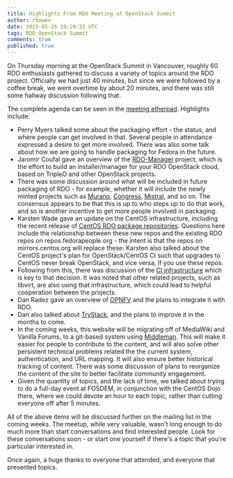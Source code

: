 ```yaml
---
title: Highlights From RDO Meeting at OpenStack Summit
author: rbowen
date: 2015-05-26 19:29:33 UTC
tags: RDO OpenStack Summit
comments: true
published: true
---
```


On Thursday morning at the OpenStack Summit in Vancouver, roughly 60 RDO enthusiasts gathered to discuss a variety of topics around the RDO project. Officially we had just 40 minutes, but since we were followed by a coffee break, we went overtime by about 20 minutes, and there was still some hallway discussion following that.

The complete agenda can be seen in the [meeting etherpad](https://etherpad.openstack.org/p/RDO_Vancouver). Highlights include:

* Perry Myers talked some about the packaging effort - the status, and where people can get involved in that. Several people in attendance expressed a desire to get more involved. There was also some talk about how we are going to handle packaging for Fedora in the future.
* Jaromir Coufal gave an overview of the [RDO-Manager](https://www.rdoproject.org/RDO-Manager) project, which is the effort to build an installer/manager for your RDO OpenStack cloud, based on TripleO and other OpenStack projects.
* There was some discussion around what will be included in future packaging of RDO - for example, whether it will include the newly minted projects such as [Murano](https://wiki.openstack.org/wiki/Murano), [Congress](https://wiki.openstack.org/wiki/Congress), [Mistral](https://wiki.openstack.org/wiki/Mistral), and so on. The consensus appears to be that this is up to who steps up to do that work, and so is another incentive to get more people involved in packaging.
* Karsten Wade gave an update on the CentOS infrastructure, including the recent release of [CentOS RDO package repositories](https://www.redhat.com/archives/rdo-list/2015-May/msg00209.html). Questions here include the relationship between these new repos and the existing RDO repos on repos.fedorapeople.org - the intent is that the repos on mirrors.centos.org will replace these. Karsten also talked about the CentOS project's plan for OpenStack/CentOS CI such that upgrades to CentOS never break OpenStack, and vice versa, if you use these repos.
* Following from this, there was discussion of the [CI infrastructure](https://ci.centos.org/view/rdo/) which is key to that decision. It was noted that other related projects, such as libvirt, are also using that infrastructure, which could lead to helpful cooperation between the projects.
* Dan Radez gave an overview of [OPNFV](https://www.opnfv.org/) and the plans to integrate it with RDO.
* Dan also talked about [TryStack](http://trystack.org/), and the plans to improve it in the months to come.
* In the coming weeks, this website will be migrating off of MediaWiki and Vanilla Forums, to a git-based system using [Middleman](https://middlemanapp.com/). This will make it easier for people to contribute to the content, and will also solve other persistent technical problems related the the current system, authentication, and URL mapping. It will also ensure better historical tracking of content. There was some discussion of plans to reorganize the content of the site to better facilitate community engagement.
* Given the quantity of topics, and the lack of time, we talked about trying to do a full-day event at FOSDEM, in conjunction with the CentOS Dojo there, where we could devote an hour to each topic, rather than cutting everyone off after 5 minutes.

All of the above items will be discussed further on the mailing list in the coming weeks. The meetup, while very valuable, wasn't long enough to do much more than start conversations and find interested people. Look for these conversations soon - or start one yourself if there's a topic that you're particular interested in.

Once again, a huge thanks to everyone that attended, and everyone that presented topics.